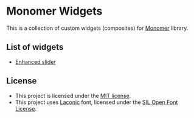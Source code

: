 # Monomer Widgets

This is a collection of custom widgets (composites) for [Monomer](https://github.com/fjvallarino/monomer) library.

## List of widgets
- [Enhanced slider](readme/enhanced-slider/README.md)

## License
- This project is licensed under the [MIT license](LICENSE.md).
- This project uses [Laconic](https://www.fontsquirrel.com/fonts/laconic) font, licensed under the [SIL Open Font License](https://www.fontsquirrel.com/license/laconic).
